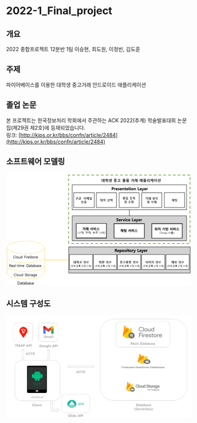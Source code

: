 # 2022-1_Final_project

## 개요
2022 종합프로젝트 12분반 1팀
이승현, 최도원, 이정빈, 김도훈


## 주제
파이어베이스를 이용한 대학생 중고거래 안드로이드 애플리케이션

## 졸업 논문
본 프로젝트는 한국정보처리 학회에서 주관하는 ACK 2022(추계) 학술발표대회 논문집(제29권 제2호)에 등재되었습니다.<br>
링크: [http://kips.or.kr/bbs/confn/article/2484](http://kips.or.kr/bbs/confn/article/2484)

## 소프트웨어 모델링
![software_modeling](./app/src/main/res/drawable/software_modeling.png)

## 시스템 구성도
![sys_operation.png](./app/src/main/res/drawable/sys_operation.png)